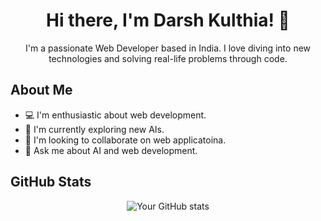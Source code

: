 <h1 align="center">Hi there, I'm Darsh Kulthia! 👋</h1>
<p align="center">I'm a passionate Web Developer based in India. I love diving into new technologies and solving real-life problems through code.</p>

## About Me
- 💻 I'm enthusiastic about web development.
- 🌱 I'm currently exploring new AIs.
- 👯 I'm looking to collaborate on web applicatoina.
- 💬 Ask me about AI and web development.

<!-- ## Connect with Me -->


## GitHub Stats
<p align="center">
  <img src="https://github-readme-stats.vercel.app/api?username=Darshkul24&show_icons=true&hide_border=true" alt="Your GitHub stats" />
</p>

<!-- ## Languages and Tools -->
<!-- Add your tech stack icons similar to the example you shared -->

